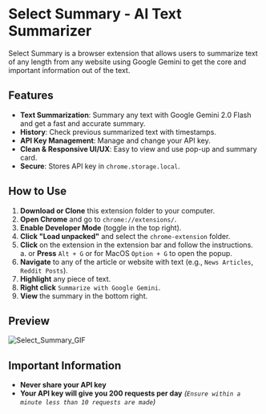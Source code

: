 # Select Summary - AI Text Summarizer

Select Summary is a browser extension that allows users to summarize text of any length from any website using Google Gemini to get the core and important information out of the text. 

## Features
- **Text Summarization**: Summary any text with Google Gemini 2.0 Flash and get a fast and accurate summary.
- **History**: Check previous summarized text with timestamps.
- **API Key Management**: Manage and change your API key.
- **Clean & Responsive UI/UX**: Easy to view and use pop-up and summary card.
- **Secure**: Stores API key in `chrome.storage.local`.

## How to Use
1. **Download or Clone** this extension folder to your computer.
2. **Open Chrome** and go to `chrome://extensions/`.
3. **Enable Developer Mode** (toggle in the top right).
4. **Click "Load unpacked"** and select the `chrome-extension` folder.
5. **Click** on the extension in the extension bar and follow the instructions.
   a. or **Press** `Alt + G` or for MacOS `Option + G` to open the popup.
6. **Navigate** to any of the article or website with text (e.g., `News Articles`, `Reddit Posts`).
7. **Highlight** any piece of text.
8. **Right click** `Summarize with Google Gemini`.
9. **View** the summary in the bottom right.

## Preview
![Select_Summary_GIF](https://github.com/user-attachments/assets/d2097ced-b680-4b07-a014-192808543494)

## Important Information
- **Never share your API key**
- **Your API key will give you 200 requests per day** *(`Ensure within a minute less than 10 requests are made`)*
